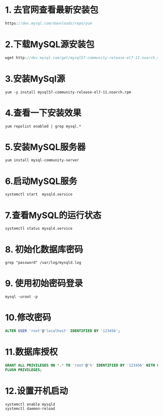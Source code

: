 # 1. **去官网查看最新安装包**

```javascript
https://dev.mysql.com/downloads/repo/yum
```

# 2.**下载MySQL源安装包**

```javascript
wget http://dev.mysql.com/get/mysql57-community-release-el7-11.noarch.rpm
```

# 3.安装MySql源

```shell
yum -y install mysql57-community-release-el7-11.noarch.rpm
```

# 4.查看一下安装效果

```shell
yum repolist enabled | grep mysql.*
```

# 5.**安装MySQL服务器**

```shell
yum install mysql-community-server
```

# 6.**启动MySQL服务**

```shell
systemctl start  mysqld.service
```

# 7.查看MySQL的运行状态

```shell
systemctl status mysqld.service
```

# 8. **初始化数据库密码**

```shell
grep "password" /var/log/mysqld.log
```

# 9. 使用初始密码登录

```shell
mysql -uroot -p
```

# 10.修改密码

```sql
ALTER USER 'root'@'localhost' IDENTIFIED BY '123456';
```

# 11.数据库授权

```sql
GRANT ALL PRIVILEGES ON *.* TO 'root'@'%' IDENTIFIED BY '123456' WITH GRANT OPTION;
FLUSH PRIVILEGES;
```

# 12.设置开机启动

```shell
systemctl enable mysqld
systemctl daemon-reload
```



